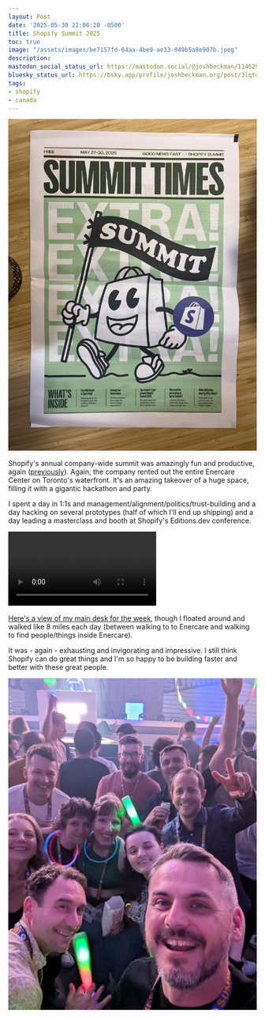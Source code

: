 ```yaml
---
layout: Post
date: '2025-05-30 22:06:20 -0500'
title: Shopify Summit 2025
toc: true
image: "/assets/images/be7157fd-64aa-4be9-ae33-049b5a8e907b.jpeg"
description:
mastodon_social_status_url: https://mastodon.social/@joshbeckman/114629146206314118
bluesky_status_url: https://bsky.app/profile/joshbeckman.org/post/3lqtm6ttaim2m
tags:
- shopify
- canada
---
```


![Shopify Summit Times newspaper](/assets/images/be7157fd-64aa-4be9-ae33-049b5a8e907b.jpeg)

Shopify's annual company-wide summit was amazingly fun and productive, again ([previously](https://www.joshbeckman.org/blog/traveling/shopify-summit-2024)). Again, the company rented out the entire Enercare Center on Toronto's waterfront. It's an amazing takeover of a huge space, filling it with a gigantic hackathon and party.

I spent a day in 1:1s and management/alignment/politics/trust-building and a day hacking on several prototypes (half of which I'll end up shipping) and a day leading a masterclass and booth at Shopify's Editions.dev conference. 

<video controls src="/assets/videos/7751fa44-6a26-4893-af7b-ba90fd3c3d1c.mov"></video>

[Here's a view of my main desk for the week](https://www.joshbeckman.org/blog/working/desk-may-30th-2025), though I floated around and walked like 8 miles each day (between walking to to Enercare and walking to find people/things inside Enercare).

It was - again - exhausting and invigorating and impressive. I still think Shopify can do great things and I'm so happy to be building faster and better with these great people.

![Summit party](/assets/images/f6c2f47b-b62b-449f-83ec-eaa9d7d74fd9.jpeg)
